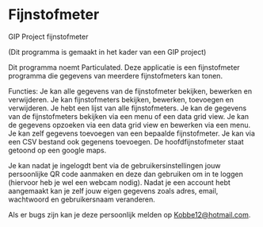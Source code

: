 # Fijnstofmeter
GIP Project fijnstofmeter

(Dit programma is gemaakt in het kader van een GIP project)

Dit programma noemt Particulated.
Deze applicatie is een fijnstofmeter programma die gegevens van meerdere fijnstofmeters kan tonen.

Functies:
Je kan alle gegevens van de fijnstofmeter bekijken, bewerken en verwijderen.
Je kan fijnstofmeters bekijken, bewerken, toevoegen en verwijderen.
Je hebt een lijst van alle fijnstofmeters.
Je kan de gegevens van de fijnstofmeters bekijken via een menu of een data grid view.
Je kan de gegevens opzoeken via een data grid view en bewerken via een menu.
Je kan zelf gegevens toevoegen van een bepaalde fijnstofmeter.
Je kan via een CSV bestand ook gegenens toevoegen.
De hoofdfijnstofmeter staat getoond op een google maps.

Je kan nadat je ingelogdt bent via de gebruikersinstellingen jouw persoonlijke QR code aanmaken en deze dan gebruiken om in te loggen (hiervoor heb je wel een webcam nodig).
Nadat je een account hebt aangemaakt kan je zelf jouw eigen gegevens zoals adres, email, wachtwoord en gebruikersnaam veranderen.

Als er bugs zijn kan je deze persoonlijk melden op Kobbe12@hotmail.com.
